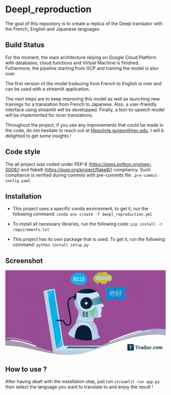# Deepl_reproduction
The goal of this repository is to create a replica of the Deepl translator with the French, English and Japanese languages

## Build Status

For the moment, the main architecture relying on Google Cloud Platform with databases, cloud functions and Virtual Machine is finished. Futhermore, the pipeline starting from GCP and training the model is also over.

The first version of the model traducing from French to English is over and can be used with a streamlit application.

The next steps are to keep improving this model as well as launching new trainings for a translation from French to Japanese.
Also, a user-friendly interface using streamlit will be developped. Finally, a text-to-speech model will be implemented for nicer translations.

Throughout the project, if you see any improvements that could be made in the code, do not hesitate to reach out at
Hippolyte.guigon@hec.edu. I will b delighted to get some insights !

## Code style

The all project was coded under PEP-8 (https://peps.python.org/pep-0008/) and flake8 (https://pypi.org/project/flake8/) compliancy. Such compliance is verified during commits with pre-commits file ```.pre-commit-config.yaml```

## Installation

* This project uses a specific conda environment, to get it, run the following command: ```conda env create -f deepl_reproduction.yml```

* To install all necessary libraries, run the following code: ```pip install -r requirements.txt```

* This project has its own package that is used. To get it, run the following command: ```python install setup.py```

## Screenshot

![alt text](https://raw.githubusercontent.com/HippolyteGuigon/Deepl_reproduction/main/ressources/logo.webp)


## How to use ?

After having dealt with the installation step, just run ```streamlit run app.py``` then select the language you want to translate to and enjoy the result !
